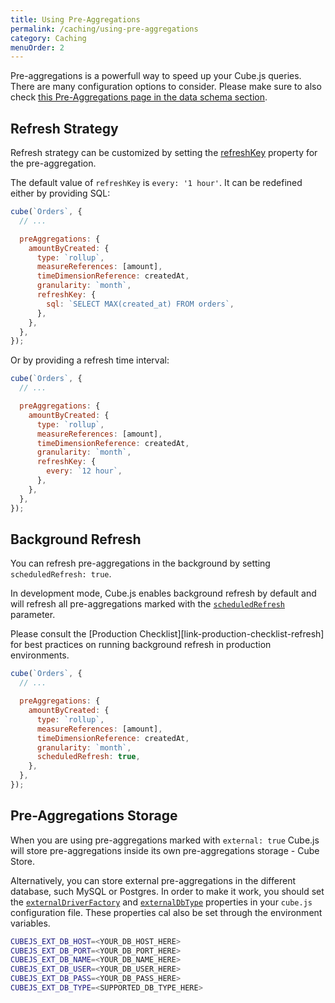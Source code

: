 ```yaml
---
title: Using Pre-Aggregations
permalink: /caching/using-pre-aggregations
category: Caching
menuOrder: 2
---
```


Pre-aggregations is a powerfull way to speed up your Cube.js queries. There are many
configuration options to consider. Please make sure to also check [this
Pre-Aggregations page in the data schema section](/pre-aggregations).

## Refresh Strategy

Refresh strategy can be customized by setting the
[refreshKey](/pre-aggregations#refresh-key) property for the pre-aggregation.

The default value of `refreshKey` is `every: '1 hour'`. It can be redefined
either by providing SQL:

```javascript
cube(`Orders`, {
  // ...

  preAggregations: {
    amountByCreated: {
      type: `rollup`,
      measureReferences: [amount],
      timeDimensionReference: createdAt,
      granularity: `month`,
      refreshKey: {
        sql: `SELECT MAX(created_at) FROM orders`,
      },
    },
  },
});
```

Or by providing a refresh time interval:

```javascript
cube(`Orders`, {
  // ...

  preAggregations: {
    amountByCreated: {
      type: `rollup`,
      measureReferences: [amount],
      timeDimensionReference: createdAt,
      granularity: `month`,
      refreshKey: {
        every: `12 hour`,
      },
    },
  },
});
```

## Background Refresh

You can refresh pre-aggregations in the background by setting
`scheduledRefresh: true`.

In development mode, Cube.js enables background refresh by default and will
refresh all pre-aggregations marked with the
[`scheduledRefresh`](/pre-aggregations#scheduled-refresh) parameter.

Please consult the [Production Checklist][link-production-checklist-refresh] for
best practices on running background refresh in production environments.

```js
cube(`Orders`, {
  // ...

  preAggregations: {
    amountByCreated: {
      type: `rollup`,
      measureReferences: [amount],
      timeDimensionReference: createdAt,
      granularity: `month`,
      scheduledRefresh: true,
    },
  },
});
```

## Pre-Aggregations Storage

When you are using pre-aggregations marked with `external: true` Cube.js will
store pre-aggregations inside its own pre-aggregations storage - Cube Store.

Alternatively, you can store external pre-aggregations in the different database, such MySQL or Postgres.
In order to make it work, you should set the
[`externalDriverFactory`][ref-config-extdriverfactory] and
[`externalDbType`][ref-config-extdbtype] properties in your `cube.js`
configuration file. These properties cal also be set through the environment
variables.

[ref-config-extdbtype]: /config#options-reference-external-db-type
[ref-config-extdriverfactory]: /config#options-reference-external-driver-factory

```bash
CUBEJS_EXT_DB_HOST=<YOUR_DB_HOST_HERE>
CUBEJS_EXT_DB_PORT=<YOUR_DB_PORT_HERE>
CUBEJS_EXT_DB_NAME=<YOUR_DB_NAME_HERE>
CUBEJS_EXT_DB_USER=<YOUR_DB_USER_HERE>
CUBEJS_EXT_DB_PASS=<YOUR_DB_PASS_HERE>
CUBEJS_EXT_DB_TYPE=<SUPPORTED_DB_TYPE_HERE>
```
